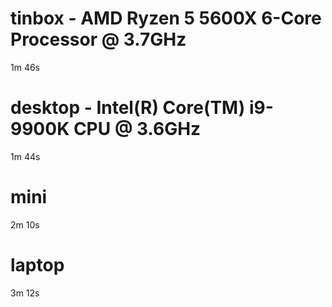 # tinbox - AMD Ryzen 5 5600X 6-Core Processor @ 3.7GHz

1m 46s

# desktop - Intel(R) Core(TM) i9-9900K CPU @ 3.6GHz

1m 44s

# mini

2m 10s

# laptop

3m 12s

